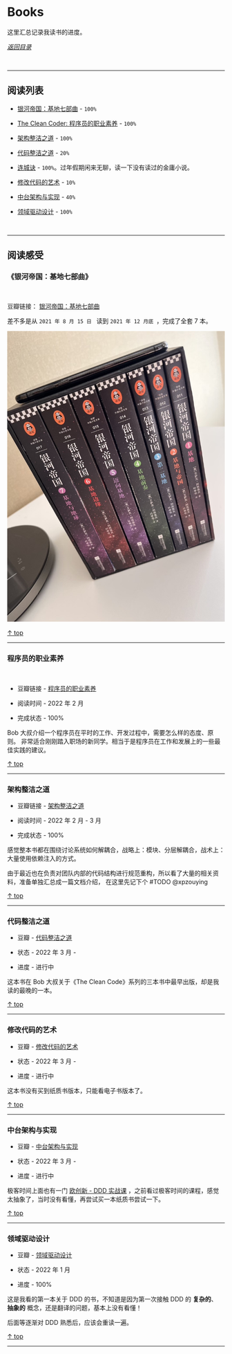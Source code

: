 # Books

这里汇总记录我读书的进度。

 [*返回目录*](https://github.com/xpzouying/learning-notes#contents)

<br/><hr />

## <a id="contents">阅读列表</a>

-   <a href="#foundation">银河帝国：基地七部曲</a> - `100%`

-   <a href="#the-clean-coder">The Clean Coder: 程序员的职业素养</a> - `100%`

-   <a href="clean-architecture">架构整洁之道</a> - `100%`

-   <a href="clean-code">代码整洁之道</a> - `20%`

-   [连城诀](https://book.douban.com/subject/6969096/) - `100%`。过年假期闲来无聊，读一下没有读过的金庸小说。

-   <a href="working-effectively-with-legacy-code">修改代码的艺术</a> - `10%`

-   <a href="ztjgysx">中台架构与实现</a> - `40%`

-   <a href="">领域驱动设计</a> - `100%`

<br /><hr />

## 阅读感受

### <a id="foundation">《银河帝国：基地七部曲》</a>

<br />

豆瓣链接： [银河帝国：基地七部曲](https://book.douban.com/subject/26389895/)

差不多是从 `2021 年 8 月 15 日 ` 读到 `2021 年 12 月底 `，完成了全套 7 本。

![foundation](./assets/foundation.jpg)

 [↑ top](#contents)

<hr />

### <a id="the-clean-coder">程序员的职业素养</a>

<br />

-   豆瓣链接 - [程序员的职业素养](https://book.douban.com/subject/11614538/)

-   阅读时间 - 2022 年 2 月

-   完成状态 - 100%

Bob 大叔介绍一个程序员在平时的工作、开发过程中，需要怎么样的态度、原则。
非常适合刚刚踏入职场的新同学。相当于是程序员在工作和发展上的一些最佳实践的建议。

 [↑ top](#contents)

<hr />

### <a id="clean-architecture">架构整洁之道</a>

-   豆瓣链接 - [架构整洁之道](https://book.douban.com/subject/30333919/)

-   阅读时间 - 2022 年 2 月 - 3 月

-   完成状态 - 100%

感觉整本书都在围绕讨论系统如何解耦合，战略上：模块、分层解耦合，战术上：大量使用依赖注入的方式。

由于最近也在负责对团队内部的代码结构进行规范重构，所以看了大量的相关资料，准备单独汇总成一篇文档介绍，
在这里先记下个 #TODO @xpzouying

 [↑ top](#contents)

<hr />

### <a id="clean-code">代码整洁之道</a>

-   豆瓣 - [代码整洁之道](https://book.douban.com/subject/4199741/)

-   状态 - 2022 年 3 月 -

-   进度 - 进行中

这本书在 Bob 大叔关于《The Clean Code》系列的三本书中最早出版，却是我读的最晚的一本。

 [↑ top](#contents)

<hr />

### <a id="working-effectively-with-legacy-code">修改代码的艺术</a>

-   豆瓣 - [修改代码的艺术](https://book.douban.com/subject/2248759/)

-   状态 - 2022 年 3 月 -

-   进度 - 进行中

这本书没有买到纸质书版本，只能看电子书版本了。

 [↑ top](#contents)

<hr />

### <a id="ztjgysx">中台架构与实现</a>

-   豆瓣 - [中台架构与实现](https://book.douban.com/subject/35235992/)

-   状态 - 2022 年 3 月 -

-   进度 - 进行中

极客时间上面也有一门 [欧创新 - DDD 实战课](https://time.geekbang.org/column/intro/100037301) ，之前看过极客时间的课程，感觉太抽象了，当时没有看懂，再尝试买一本纸质书尝试一下。

 [↑ top](#contents)

<hr />

### <a id="lyqdsj">领域驱动设计</a>

-   豆瓣 - [领域驱动设计](https://book.douban.com/subject/26819666/)

-   状态 - 2022 年 1 月

-   进度 - 100%

这是我看的第一本关于 DDD 的书，不知道是因为第一次接触 DDD 的 **复杂的**、 **抽象的** 概念，还是翻译的问题，基本上没有看懂！

后面等逐渐对 DDD 熟悉后，应该会重读一遍。

 [↑ top](#contents)

<hr />
